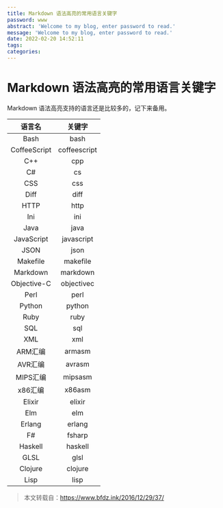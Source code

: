 ```yaml
---
title: Markdown 语法高亮的常用语言关键字
password: www
abstract: 'Welcome to my blog, enter password to read.'
message: 'Welcome to my blog, enter password to read.'
date: 2022-02-20 14:52:11
tags:
categories:
---
```


# Markdown 语法高亮的常用语言关键字

Markdown 语法高亮支持的语言还是比较多的，记下来备用。

|    语言名    |    关键字    |
|:------------:|:------------:|
| Bash         | bash         |
| CoffeeScript | coffeescript |
| C++          | cpp          |
| C#           | cs           |
| CSS          | css          |
| Diff         | diff         |
| HTTP         | http         |
| Ini          | ini          |
| Java         | java         |
| JavaScript   | javascript   |
| JSON         | json         |
| Makefile     | makefile     |
| Markdown     | markdown     |
| Objective-C  | objectivec   |
| Perl         | perl         |
| Python       | python       |
| Ruby         | ruby         |
| SQL          | sql          |
| XML          | xml          |
| ARM汇编      | armasm       |
| AVR汇编      | avrasm       |
| MIPS汇编     | mipsasm      |
| x86汇编      | x86asm       |
| Elixir       | elixir       |
| Elm          | elm          |
| Erlang       | erlang       |
| F#           | fsharp       |
| Haskell      | haskell      |
| GLSL         | glsl         |
| Clojure      | clojure      |
| Lisp         | lisp         |

> 本文转载自：https://www.bfdz.ink/2016/12/29/37/